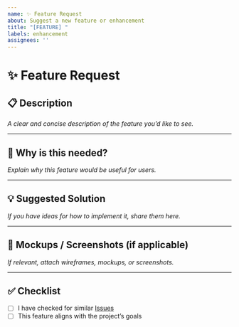 ```yaml
---
name: ✨ Feature Request
about: Suggest a new feature or enhancement
title: "[FEATURE] "
labels: enhancement
assignees: ''
---
```


# ✨ Feature Request  

## 📋 Description  
_A clear and concise description of the feature you’d like to see._  

---

## 🤔 Why is this needed?  
_Explain why this feature would be useful for users._  

---

## 💡 Suggested Solution  
_If you have ideas for how to implement it, share them here._  

---

## 📸 Mockups / Screenshots (if applicable)  
_If relevant, attach wireframes, mockups, or screenshots._  

---

## ✅ Checklist  
- [ ] I have checked for similar [Issues](../../issues)  
- [ ] This feature aligns with the project’s goals  
